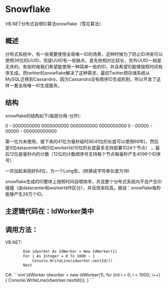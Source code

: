 # Snowflake
VB.NET分布式自增ID算法snowflake（雪花算法）
## 概述
分布式系统中，有一些需要使用全局唯一ID的场景，这种时候为了防止ID冲突可以使用36位的UUID，但是UUID有一些缺点，首先他相对比较长，另外UUID一般是无序的。有些时候我们希望能使用一种简单一些的ID，并且希望ID能够按照时间有序生成。而twitter的snowflake解决了这种需求，最初Twitter把存储系统从MySQL迁移到Cassandra，因为Cassandra没有顺序ID生成机制，所以开发了这样一套全局唯一ID生成服务。
## 结构
snowflake的结构如下(每部分用-分开):

0 - 0000000000 0000000000 0000000000 0000000000 0 - 00000 - 00000 - 000000000000

第一位为未使用，接下来的41位为毫秒级时间(41位的长度可以使用69年)，然后是5位datacenterId和5位workerId(10位的长度最多支持部署1024个节点） ，最后12位是毫秒内的计数（12位的计数顺序号支持每个节点每毫秒产生4096个ID序号）

一共加起来刚好64位，为一个Long型。(转换成字符串长度为18)

snowflake生成的ID整体上按照时间自增排序，并且整个分布式系统内不会产生ID碰撞（由datacenter和workerId作区分），并且效率较高。据说：snowflake每秒能够产生26万个ID。
## 主逻辑代码在：IdWorker类中
## 调用方法：
VB.NET:
```xml
        Dim idworker As IdWorker = New IdWorker(1)
        For i As Integer = 0 To 1000 - 1
            Console.WriteLine(idworker.nextId())
        Next
```
<a name="xml"/> 
C#:
```xml
            IdWorker idworker = new IdWorker(1);
            for (int i = 0; i < 1000; i++)
            {
                Console.WriteLine(idworker.nextId());
            }
```
<a name="xml"/> 
